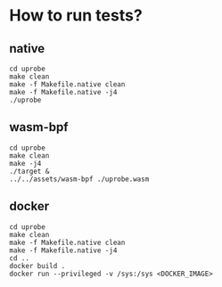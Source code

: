 # How to run tests?

## native
```console
cd uprobe
make clean
make -f Makefile.native clean
make -f Makefile.native -j4
./uprobe
```

## wasm-bpf
```console
cd uprobe
make clean
make -j4
./target &
../../assets/wasm-bpf ./uprobe.wasm
```
## docker
```console
cd uprobe
make clean
make -f Makefile.native clean
make -f Makefile.native -j4
cd ..
docker build .
docker run --privileged -v /sys:/sys <DOCKER_IMAGE>
```

